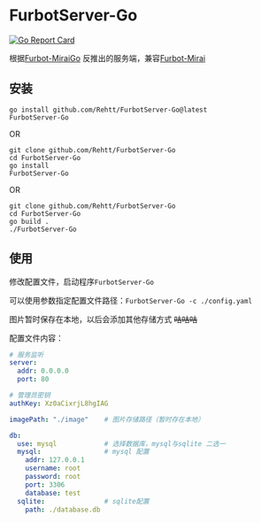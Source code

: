 # FurbotServer-Go

[![Go Report Card](https://goreportcard.com/badge/github.com/Rehtt/FurbotServer-Go)](https://goreportcard.com/report/github.com/Rehtt/FurbotServer-Go)

根据[Furbot-MiraiGo](https://github.com/Rehtt/Furbot-MiraiGo) 反推出的服务端，兼容[Furbot-Mirai](https://github.com/furleywolf/Furbot-Mirai)

## 安装

```shell
go install github.com/Rehtt/FurbotServer-Go@latest
FurbotServer-Go
```

OR

```shell
git clone github.com/Rehtt/FurbotServer-Go
cd FurbotServer-Go
go install
FurbotServer-Go
```

OR

```shell
git clone github.com/Rehtt/FurbotServer-Go
cd FurbotServer-Go
go build .
./FurbotServer-Go
```

## 使用
修改配置文件，启动程序`FurbotServer-Go`

可以使用参数指定配置文件路径：`FurbotServer-Go -c ./config.yaml`

图片暂时保存在本地，以后会添加其他存储方式 ~~咕咕咕~~

配置文件内容：
```yaml
# 服务监听
server:
  addr: 0.0.0.0
  port: 80

# 管理员密钥
authKey: Xz0aCixrjL8hgIAG

imagePath: "./image"    # 图片存储路径（暂时存在本地）

db:
  use: mysql            # 选择数据库，mysql与sqlite 二选一
  mysql:                # mysql 配置
    addr: 127.0.0.1
    username: root
    password: root
    port: 3306
    database: test
  sqlite:               # sqlite配置
    path: ./database.db

```
